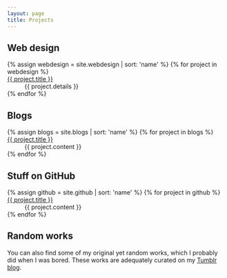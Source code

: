 ```yaml
---
layout: page
title: Projects
---
```


## Web design

<dl>
{% assign webdesign = site.webdesign | sort: 'name' %}
{% for project in webdesign %}
  <dt><a href="{{ project.url }}">{{ project.title }}</a></dt>
  <dd>{{ project.details }}</dd>
{% endfor %}
</dl>

## Blogs

<dl>
{% assign blogs = site.blogs | sort: 'name' %}
{% for project in blogs %}
  <dt><a href="{{ project.link }}">{{ project.title }}</a></dt>
  <dd>{{ project.content }}</dd>
{% endfor %}
</dl>

## Stuff on GitHub

<dl>
{% assign github = site.github | sort: 'name' %}
{% for project in github %}
  <dt><a href="{{ project.link }}">{{ project.title }}</a></dt>
  <dd>{{ project.content }}</dd>
{% endfor %}
</dl>

## Random works

You can also find some of my original yet random works, which I probably did when I was bored. These works are adequately curated on my [Tumblr blog](http://resir014.tumblr.com/tagged/resir014).
